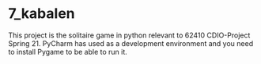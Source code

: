 # 7_kabalen
This project is the solitaire game in python relevant to 62410 CDIO-Project Spring 21. 
PyCharm has used as a development environment and you need to install Pygame to be able to run it.
